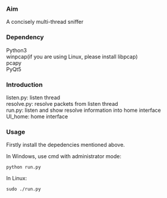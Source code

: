 ### Aim
A concisely multi-thread sniffer
### Dependency
Python3  
winpcap(if you are using Linux, please install libpcap)  
pcapy  
PyQt5  
### Introduction
listen.py: listen thread  
resolve.py: resolve packets from listen thread  
run.py: listen and show resolve information into home interface  
UI_home: home interface
### Usage
Firstly install the depedencies mentioned above.
  
In Windows, use cmd with administrator mode:

```shell 
python run.py
```
  
In Linux:  

```shell 
sudo ./run.py
```
